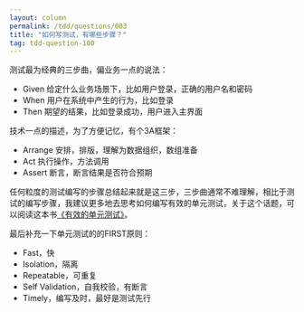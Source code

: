 ```yaml
---
layout: column
permalink: /tdd/questions/003
title: "如何写测试，有哪些步骤？"
tag: tdd-question-100
---
```



测试最为经典的三步曲，偏业务一点的说法：

- Given  给定什么业务场景下，比如用户登录，正确的用户名和密码
- When  用户在系统中产生的行为，比如登录
- Then 期望的结果，比如登录成功，用户进入主界面

技术一点的描述，为了方便记忆，有个3A框架：
- Arrange  安排，排版，理解为数据组织，数组准备
- Act 执行操作，方法调用
- Assert  断言，断言结果是否符合预期

任何粒度的测试编写的步骤总结起来就是这三步，三步曲通常不难理解，相比于测试的编写步骤，我建议更多地去思考如何编写有效的单元测试，关于这个话题，可以阅读这本书[《有效的单元测试》](https://read.douban.com/ebook/30547165/)。

最后补充一下单元测试的的FIRST原则：

- Fast，快
- Isolation，隔离
- Repeatable，可重复
- Self Validation，自我校验，有断言
- Timely，编写及时，最好是测试先行
